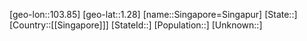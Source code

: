 ﻿---
location: [1.28,103.85]
type: City
tags:
- geo/City


SpocWebEntityId: 34281
isDeleted: false
confidential: public

---
[geo-lon::103.85]
[geo-lat::1.28]
[name::Singapore=Singapur]
[State::]
[Country::[[Singapore]]]
[StateId::]
[Population::]
[Unknown::]

